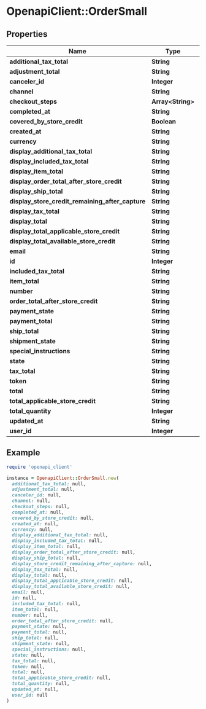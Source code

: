 # OpenapiClient::OrderSmall

## Properties

| Name | Type | Description | Notes |
| ---- | ---- | ----------- | ----- |
| **additional_tax_total** | **String** |  | [optional] |
| **adjustment_total** | **String** |  | [optional] |
| **canceler_id** | **Integer** |  | [optional] |
| **channel** | **String** |  | [optional] |
| **checkout_steps** | **Array&lt;String&gt;** |  | [optional] |
| **completed_at** | **String** |  | [optional] |
| **covered_by_store_credit** | **Boolean** |  | [optional] |
| **created_at** | **String** |  | [optional] |
| **currency** | **String** |  | [optional] |
| **display_additional_tax_total** | **String** |  | [optional] |
| **display_included_tax_total** | **String** |  | [optional] |
| **display_item_total** | **String** |  | [optional] |
| **display_order_total_after_store_credit** | **String** |  | [optional] |
| **display_ship_total** | **String** |  | [optional] |
| **display_store_credit_remaining_after_capture** | **String** |  | [optional] |
| **display_tax_total** | **String** |  | [optional] |
| **display_total** | **String** |  | [optional] |
| **display_total_applicable_store_credit** | **String** |  | [optional] |
| **display_total_available_store_credit** | **String** |  | [optional] |
| **email** | **String** |  | [optional] |
| **id** | **Integer** |  | [optional] |
| **included_tax_total** | **String** |  | [optional] |
| **item_total** | **String** |  | [optional] |
| **number** | **String** |  | [optional] |
| **order_total_after_store_credit** | **String** |  | [optional] |
| **payment_state** | **String** |  | [optional] |
| **payment_total** | **String** |  | [optional] |
| **ship_total** | **String** |  | [optional] |
| **shipment_state** | **String** |  | [optional] |
| **special_instructions** | **String** |  | [optional] |
| **state** | **String** |  | [optional] |
| **tax_total** | **String** |  | [optional] |
| **token** | **String** |  | [optional] |
| **total** | **String** |  | [optional] |
| **total_applicable_store_credit** | **String** |  | [optional] |
| **total_quantity** | **Integer** |  | [optional] |
| **updated_at** | **String** |  | [optional] |
| **user_id** | **Integer** |  | [optional] |

## Example

```ruby
require 'openapi_client'

instance = OpenapiClient::OrderSmall.new(
  additional_tax_total: null,
  adjustment_total: null,
  canceler_id: null,
  channel: null,
  checkout_steps: null,
  completed_at: null,
  covered_by_store_credit: null,
  created_at: null,
  currency: null,
  display_additional_tax_total: null,
  display_included_tax_total: null,
  display_item_total: null,
  display_order_total_after_store_credit: null,
  display_ship_total: null,
  display_store_credit_remaining_after_capture: null,
  display_tax_total: null,
  display_total: null,
  display_total_applicable_store_credit: null,
  display_total_available_store_credit: null,
  email: null,
  id: null,
  included_tax_total: null,
  item_total: null,
  number: null,
  order_total_after_store_credit: null,
  payment_state: null,
  payment_total: null,
  ship_total: null,
  shipment_state: null,
  special_instructions: null,
  state: null,
  tax_total: null,
  token: null,
  total: null,
  total_applicable_store_credit: null,
  total_quantity: null,
  updated_at: null,
  user_id: null
)
```

